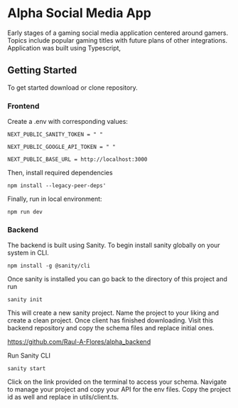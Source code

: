 # Alpha Social Media App

Early stages of a gaming social media application centered around gamers. Topics include popular gaming titles with future plans of other integrations. Application was built using Typescript, 

## Getting Started

To get started download or clone repository.

### Frontend

Create a .env with corresponding values:

```
NEXT_PUBLIC_SANITY_TOKEN = " "

NEXT_PUBLIC_GOOGLE_API_TOKEN = " "

NEXT_PUBLIC_BASE_URL = http://localhost:3000
```

Then, install required dependencies
```
npm install --legacy-peer-deps'
```

Finally, run in local environment:

```
npm run dev
```

### Backend

The backend is built using Sanity. To begin install sanity globally on your system in CLI.
```
npm install -g @sanity/cli
```

Once sanity is installed you can go back to the directory of this project and run
```
sanity init
```
This will create a new sanity project. Name the project to your liking and create a clean project. Once client has finished downloading. Visit this backend repository and copy the schema files and replace initial ones.

https://github.com/Raul-A-Flores/alpha_backend

Run Sanity CLI
```
sanity start
```
Click on the link provided on the terminal to access your schema. Navigate to manage your project and copy your API for the env files. Copy the project id as well and replace in utils/client.ts. 
